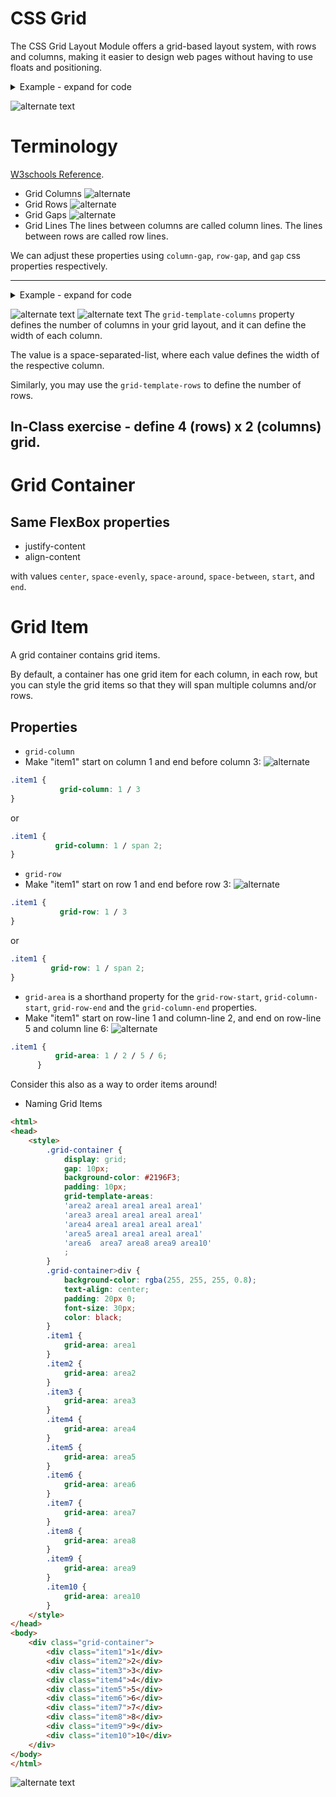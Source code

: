 # CSS Grid
The CSS Grid Layout Module offers a grid-based layout system, with rows and columns, making it easier to design web pages without having to use floats and positioning.

<details>
<summary>
  Example - expand for code
</summary>

```html
<html>

<head>
    <style>
        .grid-container {
            display: grid;
            grid-template-areas:
                'header header header header header header'
                'menu main main main right right'
                'menu footer footer footer footer footer';
            gap: 10px;
            background-color: #2196F3;
            padding: 10px;
        }

        .grid-container>div {
            background-color: rgba(255, 255, 255, 0.8);
            text-align: center;
            padding: 20px 0;
            font-size: 30px;
            color: black;
        }

        .item1 {
            grid-area: header;
        }

        .item2 {
            grid-area: menu;
        }

        .item3 {
            grid-area: main;
        }

        .item4 {
            grid-area: right;
        }

        .item5 {
            grid-area: footer;
        }
    </style>
</head>

<body>
    <div class="grid-container">
        <div class="item1">Header</div>
        <div class="item2">Menu</div>
        <div class="item3">Main</div>
        <div class="item4">Right</div>
        <div class="item5">Footer</div>
    </div>

</body>

</html>
```
</details>

![alternate text](https://cdn.discordapp.com/attachments/967913354582704228/968227500478054410/unknown.png)


# Terminology
[W3schools Reference](https://www.w3schools.com/css/css_grid.asp).

- Grid Columns
![alternate](https://www.w3schools.com/css/grid_columns.png)
- Grid Rows
![alternate](https://www.w3schools.com/css/grid_rows.png)
- Grid Gaps
![alternate](https://www.w3schools.com/css/grid_gaps.png)
- Grid Lines
The lines between columns are called column lines.
The lines between rows are called row lines.

We can adjust these properties using
`column-gap`, `row-gap`, and `gap` css properties respectively.

---

<details>
<summary>
  Example  - expand for code
</summary>

```html
<html>

<head>
    <style>
        .grid-container {
            display: grid;
            /* grid-template-areas:
                'header header header header header header'
                'menu main main main right right'
                'menu footer footer footer footer footer'; */
            grid-template-columns: auto auto auto ;
            gap: 10px;
            background-color: #2196F3;
            padding: 10px;

        }

        .grid-container>div {
            background-color: rgba(255, 255, 255, 0.8);
            text-align: center;
            padding: 20px 0;
            font-size: 30px;
            color: black;
        }

        .item1 {
            grid-row-start: 1;
            grid-row-end: 3;
        }


    </style>
</head>

<body>
    <div class="grid-container">
        <div class="item1">1</div>
        <div class="item2">2</div>
        <div class="item3">3</div>
        <div class="item4">4</div>
        <div class="item5">5</div>
    </div>

</body>

</html>
```
</details>

![alternate text](https://cdn.discordapp.com/attachments/967913354582704228/968236622707589140/unknown.png)
![alternate text](https://cdn.discordapp.com/attachments/967913354582704228/968237179207819334/unknown.png)
The `grid-template-columns` property defines the number of columns in your grid layout, and it can define the width of each column.

The value is a space-separated-list, where each value defines the width of the respective column.

Similarly, you may use the `grid-template-rows` to define the number of rows.

In-Class exercise - define 4 (rows) x 2 (columns) grid.
---

# Grid Container
## Same FlexBox properties
- justify-content
- align-content

with values `center`, `space-evenly`, `space-around`, `space-between`, `start`, and `end`.

# Grid Item
A grid container contains grid items.

By default, a container has one grid item for each column, in each row, but you can style the grid items so that they will span multiple columns and/or rows.

## Properties
- `grid-column`
 - Make "item1" start on column 1 and end before column 3:
 ![alternate](https://cdn.discordapp.com/attachments/967913354582704228/968245059097075752/unknown.png)
 ```css
 .item1 {
            grid-column: 1 / 3
}
```
or
```css
.item1 {
          grid-column: 1 / span 2;
}
```

- `grid-row`
 - Make "item1" start on row 1 and end before row 3:
![alternate](https://cdn.discordapp.com/attachments/967913354582704228/968246212413231244/unknown.png)
```css
.item1 {
           grid-row: 1 / 3
}
```
or
```css
.item1 {
         grid-row: 1 / span 2;
}
```
- `grid-area` is a shorthand property for the `grid-row-start`, `grid-column-start`, `grid-row-end` and the `grid-column-end` properties.
 - Make "item1" start on row-line 1 and column-line 2, and end on row-line 5 and column line 6:
![alternate](https://cdn.discordapp.com/attachments/967913354582704228/968249903547559957/unknown.png)
```css
.item1 {
          grid-area: 1 / 2 / 5 / 6;
      }
```
Consider this also as a way to order items around!

 - Naming Grid Items
```html
<html>
<head>
    <style>
        .grid-container {
            display: grid;
            gap: 10px;
            background-color: #2196F3;
            padding: 10px;
            grid-template-areas:
            'area2 area1 area1 area1 area1'
            'area3 area1 area1 area1 area1'
            'area4 area1 area1 area1 area1'
            'area5 area1 area1 area1 area1'
            'area6  area7 area8 area9 area10'
            ;
        }
        .grid-container>div {
            background-color: rgba(255, 255, 255, 0.8);
            text-align: center;
            padding: 20px 0;
            font-size: 30px;
            color: black;
        }
        .item1 {
            grid-area: area1
        }
        .item2 {
            grid-area: area2
        }
        .item3 {
            grid-area: area3
        }
        .item4 {
            grid-area: area4
        }
        .item5 {
            grid-area: area5
        }
        .item6 {
            grid-area: area6
        }
        .item7 {
            grid-area: area7
        }
        .item8 {
            grid-area: area8
        }
        .item9 {
            grid-area: area9
        }
        .item10 {
            grid-area: area10
        }
    </style>
</head>
<body>
    <div class="grid-container">
        <div class="item1">1</div>
        <div class="item2">2</div>
        <div class="item3">3</div>
        <div class="item4">4</div>
        <div class="item5">5</div>
        <div class="item6">6</div>
        <div class="item7">7</div>
        <div class="item8">8</div>
        <div class="item9">9</div>
        <div class="item10">10</div>
    </div>
</body>
</html>
```
![alternate text](https://cdn.discordapp.com/attachments/967913354582704228/968252236775960647/unknown.png)
